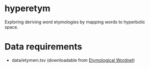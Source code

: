 # hyperetym
Exploring deriving word etymologies by mapping words to hyperbolic space.

# Data requirements
- data/etymwn.tsv (downloadable from [Etymological Wordnet](http://etym.org/))
